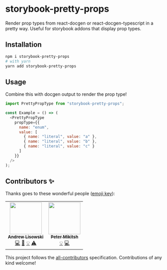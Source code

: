 # storybook-pretty-props

Render prop types from react-docgen or react-docgen-typescript in a pretty way.
Useful for storybook addons that display prop types.

## Installation

```sh
npm i storybook-pretty-props
# with yarn
yarn add storybook-pretty-props
```

## Usage

Combine this with docgen output to render the prop type!

```js
import PrettyPropType from "storybook-pretty-props";

const Example = () => (
  <PrettyPropType
    propType={{
      name: "enum",
      value: [
        { name: "literal", value: "a" },
        { name: "literal", value: "b" },
        { name: "literal", value: "c" }
      ]
    }}
  />
);
```

## Contributors ✨

Thanks goes to these wonderful people ([emoji key](https://allcontributors.org/docs/en/emoji-key)):

<!-- ALL-CONTRIBUTORS-LIST:START - Do not remove or modify this section -->
<!-- prettier-ignore-start -->
<!-- markdownlint-disable -->
<table>
  <tr>
    <td align="center"><a href="http://hipstersmoothie.com"><img src="https://avatars3.githubusercontent.com/u/1192452?v=4" width="100px;" alt=""/><br /><sub><b>Andrew Lisowski</b></sub></a><br /><a href="https://github.com/hipstersmoothie/storybook-pretty-props/commits?author=hipstersmoothie" title="Code">💻</a> <a href="https://github.com/hipstersmoothie/storybook-pretty-props/commits?author=hipstersmoothie" title="Documentation">📖</a> <a href="#example-hipstersmoothie" title="Examples">💡</a> <a href="https://github.com/hipstersmoothie/storybook-pretty-props/commits?author=hipstersmoothie" title="Tests">⚠️</a></td>
    <td align="center"><a href="https://github.com/petermikitsh"><img src="https://avatars3.githubusercontent.com/u/1571918?v=4" width="100px;" alt=""/><br /><sub><b>Peter Mikitsh</b></sub></a><br /><a href="#example-petermikitsh" title="Examples">💡</a> <a href="https://github.com/hipstersmoothie/storybook-pretty-props/commits?author=petermikitsh" title="Code">💻</a></td>
  </tr>
</table>

<!-- markdownlint-enable -->
<!-- prettier-ignore-end -->
<!-- ALL-CONTRIBUTORS-LIST:END -->

This project follows the [all-contributors](https://github.com/all-contributors/all-contributors) specification. Contributions of any kind welcome!